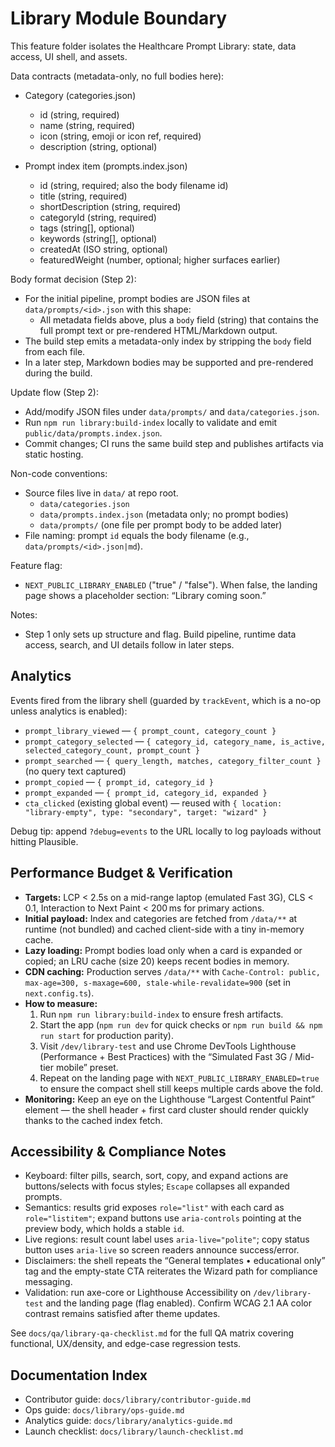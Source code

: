 # Library Module Boundary

This feature folder isolates the Healthcare Prompt Library: state, data access, UI shell, and assets.

Data contracts (metadata-only, no full bodies here):

- Category (categories.json)
  - id (string, required)
  - name (string, required)
  - icon (string, emoji or icon ref, required)
  - description (string, optional)

- Prompt index item (prompts.index.json)
  - id (string, required; also the body filename id)
  - title (string, required)
  - shortDescription (string, required)
  - categoryId (string, required)
  - tags (string[], optional)
  - keywords (string[], optional)
  - createdAt (ISO string, optional)
  - featuredWeight (number, optional; higher surfaces earlier)

Body format decision (Step 2):

- For the initial pipeline, prompt bodies are JSON files at `data/prompts/<id>.json` with this shape:
  - All metadata fields above, plus a `body` field (string) that contains the full prompt text or pre-rendered HTML/Markdown output.
- The build step emits a metadata-only index by stripping the `body` field from each file.
- In a later step, Markdown bodies may be supported and pre-rendered during the build.

Update flow (Step 2):

- Add/modify JSON files under `data/prompts/` and `data/categories.json`.
- Run `npm run library:build-index` locally to validate and emit `public/data/prompts.index.json`.
- Commit changes; CI runs the same build step and publishes artifacts via static hosting.

Non-code conventions:

- Source files live in `data/` at repo root.
  - `data/categories.json`
  - `data/prompts.index.json` (metadata only; no prompt bodies)
  - `data/prompts/` (one file per prompt body to be added later)
- File naming: prompt `id` equals the body filename (e.g., `data/prompts/<id>.json|md`).

Feature flag:

- `NEXT_PUBLIC_LIBRARY_ENABLED` ("true" / "false"). When false, the landing page shows a placeholder section: “Library coming soon.”

Notes:

- Step 1 only sets up structure and flag. Build pipeline, runtime data access, search, and UI details follow in later steps.

## Analytics

Events fired from the library shell (guarded by `trackEvent`, which is a no-op unless analytics is enabled):

- `prompt_library_viewed` — `{ prompt_count, category_count }`
- `prompt_category_selected` — `{ category_id, category_name, is_active, selected_category_count, prompt_count }`
- `prompt_searched` — `{ query_length, matches, category_filter_count }` (no query text captured)
- `prompt_copied` — `{ prompt_id, category_id }`
- `prompt_expanded` — `{ prompt_id, category_id, expanded }`
- `cta_clicked` (existing global event) — reused with `{ location: "library-empty", type: "secondary", target: "wizard" }`

Debug tip: append `?debug=events` to the URL locally to log payloads without hitting Plausible.

## Performance Budget & Verification

- **Targets:** LCP < 2.5s on a mid-range laptop (emulated Fast 3G), CLS < 0.1, Interaction to Next Paint < 200 ms for primary actions.
- **Initial payload:** Index and categories are fetched from `/data/**` at runtime (not bundled) and cached client-side with a tiny in-memory cache.
- **Lazy loading:** Prompt bodies load only when a card is expanded or copied; an LRU cache (size 20) keeps recent bodies in memory.
- **CDN caching:** Production serves `/data/**` with `Cache-Control: public, max-age=300, s-maxage=600, stale-while-revalidate=900` (set in `next.config.ts`).
- **How to measure:**
  1. Run `npm run library:build-index` to ensure fresh artifacts.
  2. Start the app (`npm run dev` for quick checks or `npm run build && npm run start` for production parity).
  3. Visit `/dev/library-test` and use Chrome DevTools Lighthouse (Performance + Best Practices) with the “Simulated Fast 3G / Mid-tier mobile” preset.
  4. Repeat on the landing page with `NEXT_PUBLIC_LIBRARY_ENABLED=true` to ensure the compact shell still keeps multiple cards above the fold.
- **Monitoring:** Keep an eye on the Lighthouse “Largest Contentful Paint” element — the shell header + first card cluster should render quickly thanks to the cached index fetch.

## Accessibility & Compliance Notes

- Keyboard: filter pills, search, sort, copy, and expand actions are buttons/selects with focus styles; `Escape` collapses all expanded prompts.
- Semantics: results grid exposes `role="list"` with each card as `role="listitem"`; expand buttons use `aria-controls` pointing at the preview body, which holds a stable `id`.
- Live regions: result count label uses `aria-live="polite"`; copy status button uses `aria-live` so screen readers announce success/error.
- Disclaimers: the shell repeats the “General templates • educational only” tag and the empty-state CTA reiterates the Wizard path for compliance messaging.
- Validation: run axe-core or Lighthouse Accessibility on `/dev/library-test` and the landing page (flag enabled). Confirm WCAG 2.1 AA color contrast remains satisfied after theme updates.

See `docs/qa/library-qa-checklist.md` for the full QA matrix covering functional, UX/density, and edge-case regression tests.

## Documentation Index

- Contributor guide: `docs/library/contributor-guide.md`
- Ops guide: `docs/library/ops-guide.md`
- Analytics guide: `docs/library/analytics-guide.md`
- Launch checklist: `docs/library/launch-checklist.md`

